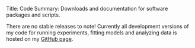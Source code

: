 Title: Code
Summary: Downloads and documentation for software packages and scripts.

There are no stable releases to note! Currently all development versions
of my code for running experiments, fitting models and analyzing data is
hosted on my [GitHub page](https://github.com/wjhopper).

